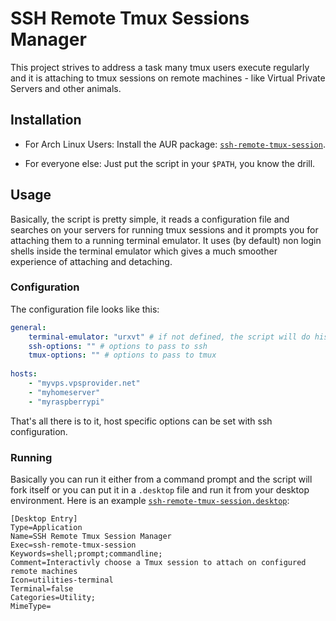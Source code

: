 # SSH Remote Tmux Sessions Manager

This project strives to address a task many tmux users execute regularly and it is attaching to tmux sessions on remote machines - like Virtual Private Servers and other animals.

## Installation

- For Arch Linux Users: Install the AUR package: [`ssh-remote-tmux-session`](https://aur.archlinux.org/packages/ssh-remote-tmux-session).

- For everyone else: Just put the script in your `$PATH`, you know the drill.

## Usage

Basically, the script is pretty simple, it reads a configuration file and searches on your servers for running tmux sessions and it prompts you for attaching them to a running terminal emulator. It uses (by default) non login shells inside the terminal emulator which gives a much smoother experience of attaching and detaching.

### Configuration

The configuration file looks like this:

```yml
general:
    terminal-emulator: "urxvt" # if not defined, the script will do his job inside the current tty. Configuration can be overridden with `-T|--terminal-emulator no` or `-t|--terminal-emulator string`
    ssh-options: "" # options to pass to ssh
    tmux-options: "" # options to pass to tmux
    
hosts:
    - "myvps.vpsprovider.net"
    - "myhomeserver"
    - "myraspberrypi"
```

That's all there is to it, host specific options can be set with ssh configuration.

### Running

Basically you can run it either from a command prompt and the script will fork itself or you can put it in a `.desktop` file and run it from your desktop environment. Here is an example [`ssh-remote-tmux-session.desktop`](ssh-remote-tmux-session.desktop):

```desktop
[Desktop Entry]
Type=Application
Name=SSH Remote Tmux Session Manager
Exec=ssh-remote-tmux-session
Keywords=shell;prompt;commandline;
Comment=Interactivly choose a Tmux session to attach on configured remote machines
Icon=utilities-terminal
Terminal=false
Categories=Utility;
MimeType=
```

